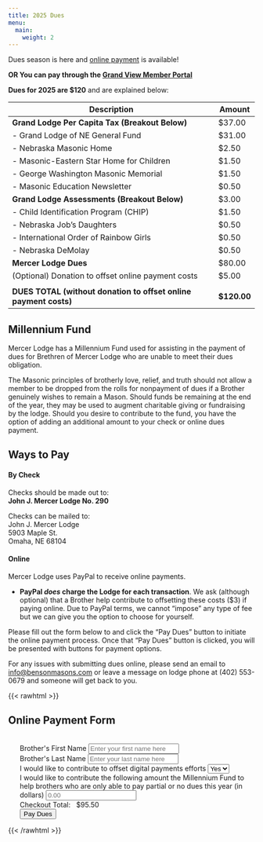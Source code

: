 ```yaml
---
title: 2025 Dues
menu:
  main:
    weight: 2
---
```


Dues season is here and [online payment](#dues-form) is available! 

**OR You can pay through the [Grand View Member Portal](https://ne.grandview.systems/)**

**Dues for 2025 are $120** and are explained below:

| Description                                                      | Amount      |
|------------------------------------------------------------------|-------------|
| **Grand Lodge Per Capita Tax (Breakout Below)**                  | $37.00      |
|   - Grand Lodge of NE General Fund                               | $31.00      |
|   - Nebraska Masonic Home                                        | $2.50       |
|   - Masonic-Eastern Star Home for Children                       | $1.50       |
|   - George Washington Masonic Memorial                           | $1.50       |
|   - Masonic Education Newsletter                                 | $0.50       |
| **Grand Lodge Assessments (Breakout Below)**                     | $3.00       |
|   - Child Identification Program (CHIP)                          | $1.50       |
|   - Nebraska Job’s Daughters                                     | $0.50       |
|   - International Order of Rainbow Girls                         | $0.50       |
|   - Nebraska DeMolay                                             | $0.50       |
| **Mercer Lodge Dues**                                            | $80.00      |
|   (Optional) Donation to offset online payment costs             | $5.00       |
|                                                                  |             |
| **DUES TOTAL (without donation to offset online payment costs)** | **$120.00** |


## Millennium Fund

Mercer Lodge has a Millennium Fund used for assisting in the payment of dues for Brethren of Mercer Lodge who are unable to meet their dues obligation.

The Masonic principles of brotherly love, relief, and truth should not allow a member to be dropped from the rolls for nonpayment of dues if a Brother genuinely wishes to remain a Mason. Should funds be remaining at the end of the year, they may be used to augment charitable giving or fundraising by the lodge. Should you desire to contribute to the fund, you have the option of adding an additional amount to your check or online dues payment.

## Ways to Pay

#### By Check

Checks should be made out to:  
 **John J. Mercer Lodge No. 290**

Checks can be mailed to:  
John J. Mercer Lodge  
5903 Maple St.  
Omaha, NE 68104

#### Online

Mercer Lodge uses PayPal to receive online payments. 

  * **PayPal _does_ charge the Lodge for each transaction**. We ask (although optional) that a Brother help contribute to offsetting these costs ($3) if paying online. Due to PayPal terms, we cannot &#8220;impose&#8221; any type of fee but we can give you the option to choose for yourself.

Please fill out the form below to and click the &#8220;Pay Dues&#8221; button to initiate the online payment process. Once that &#8220;Pay Dues&#8221; button is clicked, you will be presented with buttons for payment options.

For any issues with submitting dues online, please send an email to info@bensonmasons.com or leave a message on lodge phone at (402) 553-0679 and someone will get back to you.

{{< rawhtml >}}
<h2 id="dues-form">Online Payment Form</h2>
<script src="https://www.paypal.com/sdk/js?client-id=ASJRpc7ZXZWsMgK93sIyuYtBUfeqqL3zSRdMaqcsQp84sVAAOtIXbE9Xe2ymZpiacMw7Kz9G7S8VksKJ"> // Required. Replace SB_CLIENT_ID with your sandbox client ID.
</script>
<script>
    var LODGE_DUES_AMOUNT = 120.00;
    var DIGITAL_PAYMENT_CONTRIBUTION_AMOUNT = 5.00;

    function setPayDuesButtonVisibility(isVisible) {
        var payDuesButton = document.querySelector('#submit-dues-form');
        if (isVisible) {
            payDuesButton.style.display = 'inline-block';
            return;
        }
        payDuesButton.style.display = 'none';
    }

    function getAmountBeingContributedToMillenniumFund() {
        var milleniumFundAmount = document.querySelector('#millenniumFundAmount').value;
        if (milleniumFundAmount > 0) {
            return parseFloat(milleniumFundAmount);
        }
        return 0.00;
    }

    function getAmountBeingContributedToDigitalPaymentFund() {
        var contributingToDigitalPaymentFund = document.querySelector('#digitalPaymentDonation').value;
        if (contributingToDigitalPaymentFund === 'yes') {
            return DIGITAL_PAYMENT_CONTRIBUTION_AMOUNT;
        }
        return 0.00;
    }

    function getDuesTotal() {
        return (LODGE_DUES_AMOUNT + parseFloat(getAmountBeingContributedToMillenniumFund()) + getAmountBeingContributedToDigitalPaymentFund()).toFixed(2);
    }

    function getFirstName() {
        return document.querySelector('#brothersFirstName').value;
    }

    function getLastName() {
        return document.querySelector('#brothersLastName').value;
    }

    function getFullName() {
        return getFirstName() + " " + getLastName();
    }

    function validateDuesForm() {
        if (getLastName().length < 3 || getFirstName() < 2) {
            alert('You must enter first AND last name so that we know who to mail the dues card to.');
            return false;
        }
        if (getAmountBeingContributedToMillenniumFund() < 0) {
            alert('You can\'t enter a negative amount for Millennium Fund');
            return false;
        }
        return true;
    }

    function getDateAsString() {
        var date = new Date();
        var dateAsString = "";
        var year = date.getFullYear().toString();
        var month = (date.getMonth() + 1).toString();
        var day = date.getDate().toString();
        if (month.length === 1) {
            month = "0" + month;
        }
        if (day.length === 1) {
            day = "0" + day;
        }
        return year + month + day;
    }

    function generateReferenceId(itemType, fullName) {
        var date = getDateAsString();
        var condensedName = fullName.replace(/[^A-Za-z]/g, '');
        return date + '_' + itemType + '_' + condensedName;
    }

    function getItems() {
        var items = [];
        var millenniumFundAmount = getAmountBeingContributedToMillenniumFund();
        var digitalPaymentFundAmount = getAmountBeingContributedToDigitalPaymentFund();
        var fullName = getFullName();

        items.push({
            unit_amount: { currency_code: 'USD', value: LODGE_DUES_AMOUNT },
            name: "John J. Mercer Lodge Dues - 2025 (" + fullName + ")",
            description: "John J. Mercer Lodge Dues - 2025 (" + fullName + ")",
            quantity: 1
        });

        if (millenniumFundAmount > 0.00) {
            items.push({
                unit_amount: { currency_code: 'USD', value: millenniumFundAmount },
                name: "John J. Mercer Millennium Fund Donation - 2025 (" + fullName + ")",
                description: "John J. Mercer Millennium Fund Donation - 2025 (" + fullName + ")",
                quantity: 1
            });
        }

        if (digitalPaymentFundAmount > 0.00) {
            items.push({
                unit_amount: { currency_code: 'USD', value: digitalPaymentFundAmount },
                name: "John J. Mercer DigitalPay Fund Donation - 2025 (" + fullName + ")",
                description: "John J. Mercer DigitalPay Fund Donation - 2025 (" + fullName + ")",
                quantity: 1
            });
        }

        return items;
    }

    function resetPPButtonContainer() {
        document.querySelector('#paypal-button-container').innerHTML = '';
    }

    function resetForm() {
        document.querySelector('.dues-form').reset();
        recalculateTotalDues();
    }

    function scrollToTop() {
        document.body.scrollTop = 0;
        document.documentElement.scrollTop = 0;
    }

    function recalculateTotalDues() {
        document.querySelector('.dues-generated-total').innerHTML = getDuesTotal();
    }

    function submitDues() {
        if (validateDuesForm()) {
            paypal.Buttons({
                createOrder: function (data, actions) {
                    return actions.order.create({
                        purchase_units: [{
                            amount: {
                                value: getDuesTotal(),
                                breakdown: {
                                    item_total: { currency_code: "USD", value: getDuesTotal() },
                                    shipping: { currency_code: "USD", value: "0" },
                                    tax_total: { currency_code: "USD", value: "0" },
                                    discount: { currency_code: "USD", value: "0" }
                                }
                            },
                            description: "John J. Mercer Lodge Dues Payment (2025)",
                            items: getItems()
                        }]
                    });
                },
                onApprove: function (data, actions) {
                    console.log("PPT Data", data);
                    return actions.order.capture().then(function (orderDetails) {
                        console.log(orderDetails);
                        var paymentConfirmationDiv = document.querySelector('#payment-confirmation');
                        paymentConfirmationDiv.innerText = 'Success! Your payment to John J. Mercer Lodge has been completed ' +
                            'successfully. PayPal will send you an confirmation email to the address provided. ' +
                            'Please print this page or take note of the following reference number should you ' +
                            'you need it in the future: \n\n  ' +
                            'Reference ID: ' + orderDetails.purchase_units[0].payments.captures[0].id + '\n\n' +
                            'If you do not receive your dues card within 14 days, please contact the Lodge Secretary.';
                        scrollToTop();
                        paymentConfirmationDiv.style.display = 'block';
                        resetForm();
                        resetPPButtonContainer();
                        setPayDuesButtonVisibility(true);
                    });
                },
            }).render('#paypal-button-container');
            setPayDuesButtonVisibility(false);
        }
    }

    window.onload = (event) => {
        var formFields = document.querySelectorAll('.dues-form-field');
        formFields.forEach(function (field) {
            field.addEventListener('change', function () {
                recalculateTotalDues();
                resetPPButtonContainer();
                setPayDuesButtonVisibility(true);
            });
        });

        document.querySelector('#submit-dues-form').addEventListener('click', function () {
            submitDues();
        });
    };
</script>

<form class="dues-form">
    <ul class="flex-outer">
            <br>
            <label for="brothersFirstName">Brother's First Name</label>
            <input type="text" id="brothersFirstName" name="brothersFirstName" placeholder="Enter your first name here" class="dues-form-field">
            <br>
            <label for="brothersLastName">Brother's Last Name</label>
            <input type="text" id="brothersLastName" name="brothersLastName" placeholder="Enter your last name here" class="dues-form-field">
            <br>
            <label for="digitalPaymentDonation">I would like to contribute to offset digital payments efforts</label>
            <select name="digitalPaymentDonation" id="digitalPaymentDonation" class="dues-form-field">
                <option value="yes" selected="">Yes</option>
                <option value="no">No</option>
            </select>
            <br>
            <label for="millenniumFundAmount">
                I would like to contribute the following amount the Millennium Fund to help brothers who are only able to pay partial or no dues this year (in dollars)
            </label>
            <input type="number" id="millenniumFundAmount" name="millenniumFundAmount" placeholder="0.00" class="dues-form-field">
            <br>
            Checkout Total:&nbsp;&nbsp;&nbsp;$<span class="dues-generated-total">95.50</span>
            <br>
            <button type="button" id="submit-dues-form">Pay Dues</button>
            <div id="paypal-button-container"></div>
    </ul>
</form>
{{< /rawhtml >}}

